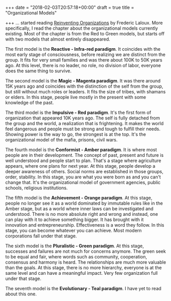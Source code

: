 +++
date = "2018-02-03T20:57:18+00:00"
draft = true
title = "Organizational Models"

+++
... started reading [Reinventing Organizations](https://www.amazon.ca/Reinventing-Organizations-Creating-Inspired-Consciousness/dp/2960133501) by Frederic Laloux. More specifically, I read the chapter about the organizational models currently existing. Most of the chapter is from the Red to Green models, but starts off with two models that almost entirely disappeared.

The first model is the **Reactive - Infra-red paradigm**. It coincides with the most early stage of consciousness, before realizing we are distinct from the group. It fits for very small families and was there about 100K to 50K years ago. At this level, there is no leader, no role, no division of labor, everyone does the same thing to survive.

The second model is the **Magic - Magenta paradigm**. It was there around 15K years ago and coincides with the distinction of the self from the group, but still without much roles or leaders. It fits the size of tribes, with shamans or elders. In this stage, people live mostly in the present with some knowledge of the past.

The third model is the **Impulsive - Red paradigm**. It's the first form of organization that appeared 10K years ago. The self is fully detached from the group and the world, a realization that is frightening. It makes the world feel dangerous and people must be strong and tough to fulfill their needs. Showing power is the way to go, the strongest is at the top. It's the organizational model of the mafia, prisons, civil wars.

The fourth model is the **Conformist - Amber paradigm**. It is where most people are in their development. The concept of past, present and future is well understood and people start to plan. That's a stage where agriculture appears, where one plans for next year. At this stage, people develop a deeper awareness of others. Social norms are established in those groups, order, stability. In this stage, you are what you were born as and you can't change that. It's the organizational model of government agencies, public schools, religious institutions.

The fifth model is the **Achievement - Orange paradigm**. At this stage, people no longer see it as a world dominated by immutable rules like in the Amber stage, but as a world where inner laws can be investigated and understood. There is no more absolute right and wrong and instead, one can play with it to achieve something bigger. It has brought with it innovation and entrepreneurship. Effectiveness is a word they follow. In this stage, you can become whatever you can achieve. Most modern corporations fall under that stage.

The sixth model is the **Pluralistic - Green paradigm**. At this stage, successes and failures are not much for concerns anymore. The green seek to be equal and fair, where words such as community, cooperation, consensus and harmony is heard. The relationships are much more valuable than the goals. At this stage, there is no more hierarchy, everyone is at the same level and can have a meaningful impact. Very few organization full under that stage.

The seventh model is the **Evolutionary - Teal paradigm**. I have yet to read about this one.